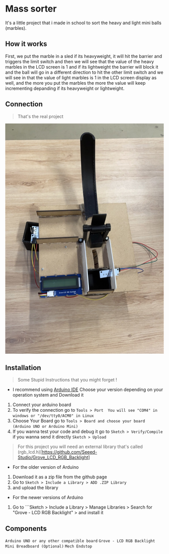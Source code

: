 # Mass sorter

It's a little project that i made in school to sort the heavy and light mini balls (marbles).

## How it works 

First, we put the marble in a sled if its heavyweight, it will hit the barrier and triggers the limit switch and then we will see that the value of the heavy marbles in the LCD screen is 1 and if its lightweight the barrier will block it and the ball will go in a different direction to hit the other limit switch and we will see in that the value of light marbles is 1 in the LCD screen display as well, and the more you put the marbles the more the value will keep incrementing depanding if its heavyweight or lightweight.

## Connection  

> That's the real project 

<p align="center">
  <img src="Arduino/MassSorter/img/final_project.jpeg"/>
</p>


## Installation 


> Some Stupid Instructions that you might forget !

- I recommend using [Arduino IDE](https://www.arduino.cc/en/software) Choose your version depending on your operation system and Download it  
1. Connect your arduino board
2. To verify the connection go to ```Tools > Port  You will see "COM4" in windows or "/dev/tty0/ACM0" in Linux```  
3. Choose Your Board go to ```Tools > Board and choose your board (Arduino UNO or Arduino Mini)```
4. If you wanna test your code and debug it go to ```Sketch > Verify/Compile``` if you wanna send it directly ```Sketch > Upload```

> For this project you will need an external library that's called (rgb_lcd.h)[https://github.com/Seeed-Studio/Grove_LCD_RGB_Backlight] 

- For the older version of Arduino 
1. Download it as a zip file from the github page 
2. Go to ```Sketch > Include a Library > ADD .ZIP Library```
3. and upload the library


- For the newer versions of Arduino 
1. Go to ```Sketch > Include a Library > Manage Libraries > Search for "Grove - LCD RGB Backlight" >  and install it 

## Components 

`Arduino UNO or any other compatible board`
`Grove - LCD RGB Backlight`
`Mini Breadboard (Optional)`
`Mech Endstop`
